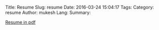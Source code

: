 Title: Resume
Slug: resume
Date: 2016-03-24 15:04:17
Tags: 
Category: resume
Author: mukesh
Lang: 
Summary: 


[Resume in pdf ]({filename}/docs/MukeshYadav.pdf)